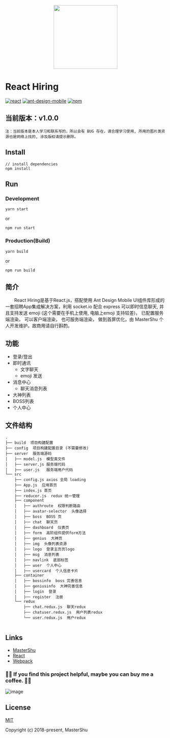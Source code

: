 <p align="center">
    <a href="https://www.iviewui.com">
        <img width="200" src="https://i.loli.net/2018/01/22/5a6561d430240.png">
    </a>
</p>

# React Hiring
[![react](https://img.shields.io/badge/react-16.2.0-brightgreen.svg?style=flat-square)](https://github.com/facebook/react)
[![ant-design-mobile](https://img.shields.io/badge/Ant_Design_Mobile-v2.1.3-brightgreen.svg?style=flat-square)](https://github.com/ant-design/ant-design-mobile)
[![npm](https://img.shields.io/npm/l/express.svg)]()


## 当前版本：v1.0.0

`注：当前版本是本人学习和联系写的，所以会有 BUG 存在，请合理学习使用, 所用的图片类资源也是网络上找的, 涉及版权请提示删除。`

## Install
```bush
// install dependencies
npm install
```
## Run

### Development

```bush
yarn start
```
or
```bush
npm run start
```

### Production(Build)

```bush
yarn build
```

or

```bush
npm run build
```

## 简介
&emsp;&emsp;React Hiring是基于React.js，搭配使用 Ant Design Mobile UI组件库形成的一套招聘App集成解决方案，利用 socket.io 配合 express 可以即时信息聊天, 并且支持发送 emoji (这个需要在手机上使用, 电脑上emoji 支持较差)， 已配置服务端渲染， 可以客户端渲染， 也可服务端渲染， 做到首屏优化，由 MasterShu 个人开发维护。故商用请自行斟酌。

## 功能

- 登录/登出
- 即时通讯
  - 文字聊天
  - emoji 发送
- 消息中心
  - 聊天消息列表
- 大神列表
- BOSS列表
- 个人中心

## 文件结构
```shell
.
├── build  项目构建配置
├── config  项目构建配置目录 (不需要修改)
├── server  服务端源码
│   ├── model.js  模型类文件
│   ├── server.js 服务端代码
│   ├── user.js   服务端用户代码
└── src
    ├── config.js axios 全局 loading 
    ├── App.js  应用首页
    ├── index.js 首页
    ├── reducer.js  redux 统一管理
    ├── component
    │   ├── authroute  权限判断路由
    │   ├── avatar-selector  头像选择
    │   ├── boss  BOSS 页
    │   ├── chat  聊天页
    │   ├── dashboard  仪表页
    │   ├── form  高阶组件提供form方法
    │   ├── genius  大神页
    │   ├── img  头像列表资源
    │   ├── logo  登录主页页logo
    │   ├── msg  消息列表
    │   ├── navlink  底部标签
    │   ├── user  个人中心
    │   ├── usercard  个人信息卡片
    ├── container
    │   ├── bossinfo  boss 完善信息
    │   ├── geniusinfo  大神完善信息
    │   ├── login  登录
    │   ├── register  注册
    └── redux
        ├── chat.redux.js  聊天redux
        ├── chatuser.redux.js  用户列表redux
        └── user.redux.js  用户redux


```

## Links

- [MasterShu](http://blog.mastershu.club)
- [React](https://github.com/facebook/react)
- [Webpack](https://github.com/webpack/webpack)

### 💖💖 If you find this project helpful, maybe you can buy me a coffee. 💖💖
![image](https://i.loli.net/2018/01/22/5a6583d3a63bf.png)


## License
[MIT](http://opensource.org/licenses/MIT)

Copyright (c) 2018-present, MasterShu
